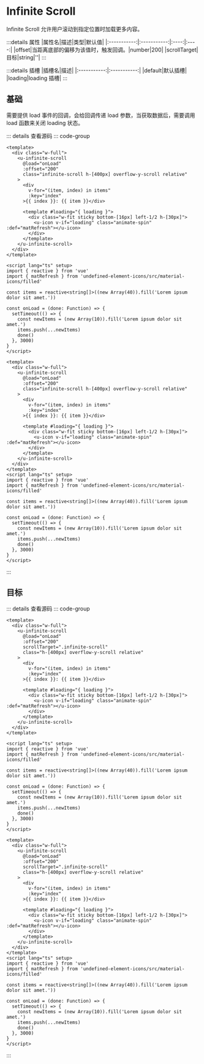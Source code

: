 <!-- import -->
<script setup>
import Basic from '../examples/infinite-scroll/01.basic.vue'
import ScrollTarget from '../examples/infinite-scroll/02.scroll-target.vue'
</script>
<!-- import -->

<!-- title -->
# Infinite Scroll
<!-- title -->

<!-- desc -->
Infinite Scroll 允许用户滚动到指定位置时加载更多内容。
<!-- desc -->

<!-- props -->
:::details 属性
|属性名|描述|类型|默认值|
|:-----------:|:-----------:|:----:|:----:|
|offset|当距离底部的偏移为该值时，触发回调。|number|200|
|scrollTarget|目标|string|''|
:::

:::details 插槽
|插槽名|描述|
|:-----------:|:-----------:|
|default|默认插槽|
|loading|loading 插槽|
:::
<!-- props -->

<!-- subtitle -->
## 基础
<!-- subtitle -->

<!-- desc -->
需要提供 load 事件的回调，会给回调传递 load 参数，当获取数据后，需要调用 load 函数来关闭 loading 状态。
<!-- desc -->

<!-- component -->
<Basic></Basic>
::: details 查看源码
::: code-group
```vue [template]
<template>
  <div class="w-full">
    <u-infinite-scroll 
      @load="onLoad" 
      :offset="200"
      class="infinite-scroll h-[400px] overflow-y-scroll relative"
    >
      <div 
        v-for="(item, index) in items" 
        :key="index"
      >{{ index }}: {{ item }}</div>

      <template #loading="{ loading }">
        <div class="w-fit sticky bottom-[16px] left-1/2 h-[30px]">
          <u-icon v-if="loading" class="animate-spin" :def="matRefresh"></u-icon>
        </div>
      </template>
    </u-infinite-scroll>
  </div>
</template>
```

```vue [script]
<script lang="ts" setup>
import { reactive } from 'vue'
import { matRefresh } from 'undefined-element-icons/src/material-icons/filled'

const items = reactive<string[]>((new Array(40)).fill('Lorem ipsum dolor sit amet.'))

const onLoad = (done: Function) => {
  setTimeout(() => {
    const newItems = (new Array(10)).fill('Lorem ipsum dolor sit amet.')
    items.push(...newItems)
    done()
  }, 3000) 
}
</script>
```

```vue [all]
<template>
  <div class="w-full">
    <u-infinite-scroll 
      @load="onLoad" 
      :offset="200"
      class="infinite-scroll h-[400px] overflow-y-scroll relative"
    >
      <div 
        v-for="(item, index) in items" 
        :key="index"
      >{{ index }}: {{ item }}</div>

      <template #loading="{ loading }">
        <div class="w-fit sticky bottom-[16px] left-1/2 h-[30px]">
          <u-icon v-if="loading" class="animate-spin" :def="matRefresh"></u-icon>
        </div>
      </template>
    </u-infinite-scroll>
  </div>
</template>
<script lang="ts" setup>
import { reactive } from 'vue'
import { matRefresh } from 'undefined-element-icons/src/material-icons/filled'

const items = reactive<string[]>((new Array(40)).fill('Lorem ipsum dolor sit amet.'))

const onLoad = (done: Function) => {
  setTimeout(() => {
    const newItems = (new Array(10)).fill('Lorem ipsum dolor sit amet.')
    items.push(...newItems)
    done()
  }, 3000) 
}
</script>

```

:::
<!-- component -->

<!-- title -->
## 目标
<!-- title -->

<!-- desc -->
<!-- desc -->

<!-- component -->
<ScrollTarget></ScrollTarget>
::: details 查看源码
::: code-group
```vue [template]
<template>
  <div class="w-full">
    <u-infinite-scroll 
      @load="onLoad" 
      :offset="200"
      scrollTarget=".infinite-scroll"
      class="h-[400px] overflow-y-scroll relative"
    >
      <div 
        v-for="(item, index) in items" 
        :key="index"
      >{{ index }}: {{ item }}</div>

      <template #loading="{ loading }">
        <div class="w-fit sticky bottom-[16px] left-1/2 h-[30px]">
          <u-icon v-if="loading" class="animate-spin" :def="matRefresh"></u-icon>
        </div>
      </template>
    </u-infinite-scroll>
  </div>
</template>
```

```vue [script]
<script lang="ts" setup>
import { reactive } from 'vue'
import { matRefresh } from 'undefined-element-icons/src/material-icons/filled'

const items = reactive<string[]>((new Array(40)).fill('Lorem ipsum dolor sit amet.'))

const onLoad = (done: Function) => {
  setTimeout(() => {
    const newItems = (new Array(10)).fill('Lorem ipsum dolor sit amet.')
    items.push(...newItems)
    done()
  }, 3000) 
}
</script>
```

```vue [all]
<template>
  <div class="w-full">
    <u-infinite-scroll 
      @load="onLoad" 
      :offset="200"
      scrollTarget=".infinite-scroll"
      class="h-[400px] overflow-y-scroll relative"
    >
      <div 
        v-for="(item, index) in items" 
        :key="index"
      >{{ index }}: {{ item }}</div>

      <template #loading="{ loading }">
        <div class="w-fit sticky bottom-[16px] left-1/2 h-[30px]">
          <u-icon v-if="loading" class="animate-spin" :def="matRefresh"></u-icon>
        </div>
      </template>
    </u-infinite-scroll>
  </div>
</template>
<script lang="ts" setup>
import { reactive } from 'vue'
import { matRefresh } from 'undefined-element-icons/src/material-icons/filled'

const items = reactive<string[]>((new Array(40)).fill('Lorem ipsum dolor sit amet.'))

const onLoad = (done: Function) => {
  setTimeout(() => {
    const newItems = (new Array(10)).fill('Lorem ipsum dolor sit amet.')
    items.push(...newItems)
    done()
  }, 3000) 
}
</script>

```

:::
<!-- component -->
